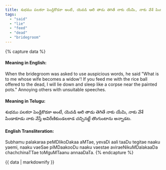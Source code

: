 ```yaml
---
title: శుభము పలకరా పెండ్లికొడకా అంటే, యెవడి ఆలి తాడు తెగితే నాకు యేమి, నాకు వేశే పిండాకూడు నాకు వేస్తే అవిరేణికుండలకాడ చచ్చినట్టే తొంగుంటాను అన్నాడట.
tags:
  - "said"
  - "lie"
  - "feed"
  - "dead"
  - "bridegroom"
---
```


{% capture data %}
#### Meaning in English:
When the bridegroom was asked to use auspicious words, he said "What is to me whose wife becomes a widow'! If you feed me with the rice ball offered to the dead, I will lie down and sleep like a corpse near the painted pots."
Annoying others with unsuitable speeches.

#### Meaning in Telugu:
శుభము పలకరా పెండ్లికొడకా అంటే, యెవడి ఆలి తాడు తెగితే నాకు యేమి, నాకు వేశే పిండాకూడు నాకు వేస్తే అవిరేణికుండలకాడ చచ్చినట్టే తొంగుంటాను అన్నాడట.

#### English Transliteration:
Subhamu palakaraa peMDlikoDakaa aMTae, yevaDi aali taaDu tegitae naaku yaemi, naaku vaeSae piMDaakooDu naaku vaestae aviraeNikuMDalakaaDa chachchinaTTae toMguMTaanu annaaDaTa.
{% endcapture %}

<div class="notice">{{ data | markdownify }}</div>

